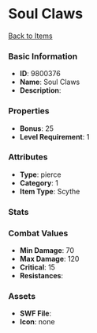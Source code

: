 # Soul Claws



[Back to Items](../items.md)

### Basic Information

- **ID**: 9800376
- **Name**: Soul Claws
- **Description**: 

### Properties

- **Bonus**: 25
- **Level Requirement**: 1

### Attributes

- **Type**: pierce    
- **Category**: 1
- **Item Type**: Scythe

### Stats


### Combat Values

- **Min Damage**: 70
- **Max Damage**: 120
- **Critical**: 15
- **Resistances**: 

### Assets

- **SWF File**: 
- **Icon**: none

